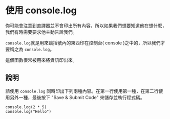 使用 console.log
=================
你可能會注意到直譯器並不會印出所有內容，所以如果我們想要知道他在想什麼，我們有時需要要求他主動告訴我們。

`console.log`就是用來讓括號內的東西印在控制台( console )之中的，所以我們才要稱之為 `console.log`。

這個函數很常被用來將資訊印出來。

說明
----
請使用 `console.log` 同時印出下列兩種內容。在第一行使用第一種，在第二行使用另外一種，最後按下 "Save & Submit Code" 來儲存並執行程式碼。

```
console.log(2 * 5)
console.log("Hello")
```